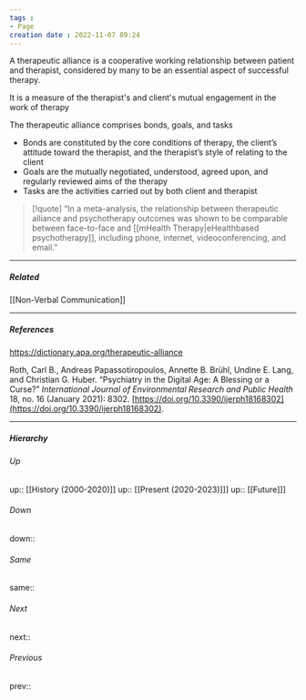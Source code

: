 ```yaml
---
tags :
- Page
creation date : 2022-11-07 09:24 
---
```


A therapeutic alliance is a cooperative working relationship between patient and therapist, considered by many to be an essential aspect of successful therapy.

It is a measure of the therapist's and client's mutual engagement in the work of therapy

The therapeutic alliance comprises bonds, goals, and tasks
- Bonds are constituted by the core conditions of therapy, the client’s attitude toward the therapist, and the therapist’s style of relating to the client
- Goals are the mutually negotiated, understood, agreed upon, and regularly reviewed aims of the therapy
- Tasks are the activities carried out by both client and therapist

> [!quote]
> “In a meta-analysis, the relationship between therapeutic alliance and psychotherapy outcomes was shown to be comparable between face-to-face and [[mHealth Therapy|eHealthbased psychotherapy]], including phone, internet, videoconferencing, and email.”

---
##### Related
[[Non-Verbal Communication]]

---
##### References
https://dictionary.apa.org/therapeutic-alliance

Roth, Carl B., Andreas Papassotiropoulos, Annette B. Brühl, Undine E. Lang, and Christian G. Huber. “Psychiatry in the Digital Age: A Blessing or a Curse?” _International Journal of Environmental Research and Public Health_ 18, no. 16 (January 2021): 8302. [https://doi.org/10.3390/ijerph18168302](https://doi.org/10.3390/ijerph18168302).

---
##### Hierarchy
###### Up
up:: [[History (2000-2020)]]
up:: [[Present (2020-2023)]]]
up:: [[Future]]]
###### Down
down:: 
###### Same
same:: 
###### Next
next:: 
###### Previous
prev:: 